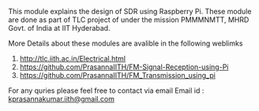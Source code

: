 This module explains the design of SDR using Raspberry Pi. These module are done as part of TLC project of under the mission PMMMNMTT, MHRD Govt. of India at IIT Hyderabad.

More Details about these modules are avalible in the following weblimks
1. http://tlc.iith.ac.in/Electrical.html
2. https://github.com/PrasannaIITH/FM-Signal-Reception-using-Pi
3. https://github.com/PrasannaIITH/FM_Transmission_using_pi

For any quries please feel free to contact via email
Email id : kprasannakumar.iith@gmail.com
